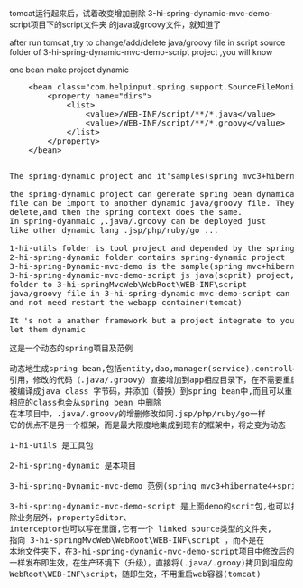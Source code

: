 ﻿tomcat运行起来后，试着改变增加删除 3-hi-spring-dynamic-mvc-demo-script项目下的script文件夹
的java或groovy文件，就知道了

after run tomcat ,try to change/add/delete java/groovy file in script source folder of 
3-hi-spring-dynamic-mvc-demo-script project ,you will know

 
one bean make project dynamic
 <pre>
    &lt;bean class="com.helpinput.spring.support.SourceFileMonitorListener"&gt;
        &lt;property name="dirs"&gt;
            &lt;list&gt;
                &lt;value&gt;/WEB-INF/script/&#42;&#42;/&#42;.java&lt;/value&gt;
                &lt;value&gt;/WEB-INF/script/&#42;&#42;/&#42;.groovy&lt;/value&gt;
            &lt;/list&gt;
        &lt;/property&gt;
    &lt;/bean&gt;
</pre>    


<pre> 
The spring-dynamic project and it'samples(spring mvc3+hibernate4+spring-dynimic1.24)
 
the spring-dynamic project can generate spring bean dynamically,The dynamic java/groovy 
file can be import to another dynamic java/groovy file. They all can be add ,modify,
delete,and then the spring context does the same.
In spring-dyanmaic ,.java/.groovy can be deployed just 
like other dynamic lang .jsp/php/ruby/go ...

1-hi-utils folder is tool project and depended by the spring-dyamic project
2-hi-spring-dynamic folder contains spring-dynamic project
3-hi-spring-Dynamic-mvc-demo is the sample(spring mvc+hibernate+spring-dynimic)
3-hi-spring-dynamic-mvc-demo-script js java(scprit) project,it has a linked source 
folder to 3-hi-springMvcWeb\WebRoot\WEB-INF\script
java/groovy file in 3-hi-spring-dynamic-mvc-demo-script can be deployed as .jsp file,
and not need restart the webapp container(tomcat) 

It 's not a anather framework but a project integrate to your existing projects and 
let them dynamic
</pre>


<pre>
这是一个动态的spring项目及范例

动态地生成spring bean,包括entity,dao,manager(service),controller等等 动态类之间可以相互
引用，修改的代码（.java/.groovy）直接增加到app相应目录下，在不需要重启app的情况下，自动
被编译成java class 字节码，并添加（替换）到spring bean中,而且可以重复替换.同时删除的java文件
相应的class也会从spring bean 中删除
在本项目中，.java/.groovy的增删修改如同.jsp/php/ruby/go一样
它的优点不是另一个框架，而是最大限度地集成到现有的框架中，将之变为动态

1-hi-utils 是工具包

2-hi-spring-dynamic 是本项目

3-hi-spring-Dynamic-mvc-demo 范例(spring mvc3+hibernate4+spring-dynimic1.24)

3-hi-spring-dynamic-mvc-demo-script 是上面demo的scrit包,也可以指通常的业务层，因为是动态，
除业务层外，propertyEditor、
interceptor也可以写在里面,它有一个 linked source类型的文件夹,
指向 3-hi-springMvcWeb\WebRoot\WEB-INF\script ，而不是在
本地文件夹下，在3-hi-spring-dynamic-mvc-demo-script项目中修改后的代码，在测式环境下如同.jsp
一样发布即生效，在生产环境下（升级），直接将(.java/.grooy)拷贝到相应的文件夹下
WebRoot\WEB-INF\script，随即生效，不用重启web容器(tomcat)
</pre>


